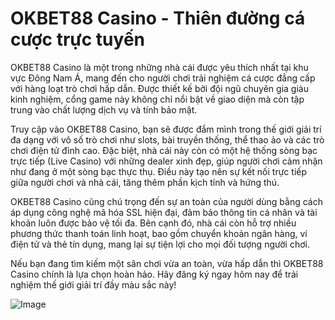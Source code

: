 # OKBET88 Casino - Thiên đường cá cược trực tuyến

OKBET88 Casino là một trong những nhà cái được yêu thích nhất tại khu vực Đông Nam Á, mang đến cho người chơi trải nghiệm cá cược đẳng cấp với hàng loạt trò chơi hấp dẫn. Được thiết kế bởi đội ngũ chuyên gia giàu kinh nghiệm, cổng game này không chỉ nổi bật về giao diện mà còn tập trung vào chất lượng dịch vụ và tính bảo mật.

Truy cập vào OKBET88 Casino, bạn sẽ được đắm mình trong thế giới giải trí đa dạng với vô số trò chơi như slots, bài truyền thống, thể thao ảo và các trò chơi điện tử đỉnh cao. Đặc biệt, nhà cái này còn có một hệ thống sòng bạc trực tiếp (Live Casino) với những dealer xinh đẹp, giúp người chơi cảm nhận như đang ở một sòng bạc thực thụ. Điều này tạo nên sự kết nối trực tiếp giữa người chơi và nhà cái, tăng thêm phần kịch tính và hứng thú.

OKBET88 Casino cũng chú trọng đến sự an toàn của người dùng bằng cách áp dụng công nghệ mã hóa SSL hiện đại, đảm bảo thông tin cá nhân và tài khoản luôn được bảo vệ tối đa. Bên cạnh đó, nhà cái còn hỗ trợ nhiều phương thức thanh toán linh hoạt, bao gồm chuyển khoản ngân hàng, ví điện tử và thẻ tín dụng, mang lại sự tiện lợi cho mọi đối tượng người chơi.

Nếu bạn đang tìm kiếm một sân chơi vừa an toàn, vừa hấp dẫn thì OKBET88 Casino chính là lựa chọn hoàn hảo. Hãy đăng ký ngay hôm nay để trải nghiệm thế giới giải trí đầy màu sắc này!

![Image](https://github.com/user-attachments/assets/bd51ea9f-0666-407b-a7a7-98ead6de688c)